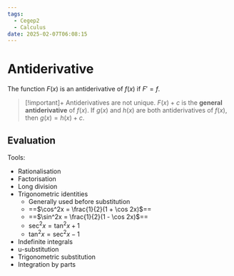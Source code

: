 ```yaml
---
tags:
  - Cegep2
  - Calculus
date: 2025-02-07T06:08:15
---
```


# Antiderivative

The function $F(x)$ is an antiderivative of $f(x)$ if $F'= f$.

> [!important]+
> Antiderivatives are not unique. $F(x) + c$ is the **general antiderivative** of $f(x)$.
> If $g(x)$ and $h(x)$ are both antiderivatives of $f(x)$, then $g(x) = h(x) + c$.

## Evaluation

Tools:

- Rationalisation
- Factorisation
- Long division
- Trigonometric identities
	- Generally used before substitution
	- ==$\cos^2x = \frac{1}{2}(1 + \cos 2x)$==
	- ==$\sin^2x = \frac{1}{2}(1 - \cos 2x)$==
	- $\sec^2x = \tan^2x + 1$
	- $\tan^2x = \sec^2x - 1$
- Indefinite integrals
- u-substitution
- Trigonometric substitution
- Integration by parts